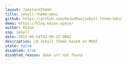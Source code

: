 ```yaml
---
layout: JamstackTheme
title: jekyll-theme-mdui
github: https://github.com/KeJunMao/jekyll-theme-mdui
demo: https://blog.kejun.space/
author: KeJun
ssg: Jekyll
date: 2017-05-24T03:00:15.000Z
description: 🎨A Jekyll theme based on MDUI
stale: false
disabled: true
disabled_reason: demo url not found
---
```

